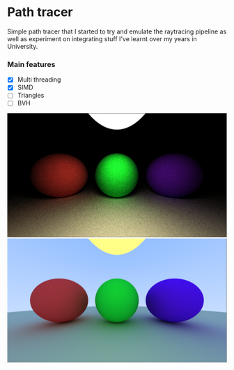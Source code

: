 # Path tracer
Simple path tracer that I started to try and emulate the raytracing pipeline as well as experiment on integrating stuff I've learnt over my years in University. 

### Main features
- [x] Multi threading
- [x] SIMD
- [ ] Triangles
- [ ] BVH

![Render without skybox](/renders/noBG.png)
![Render with skybox](/renders/yesBG.png)